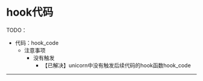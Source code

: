 # hook代码

TODO：

* 代码：hook_code
  * 注意事项
    * 没有触发
      * 【已解决】unicorn中没有触发后续代码的hook函数hook_code

---
